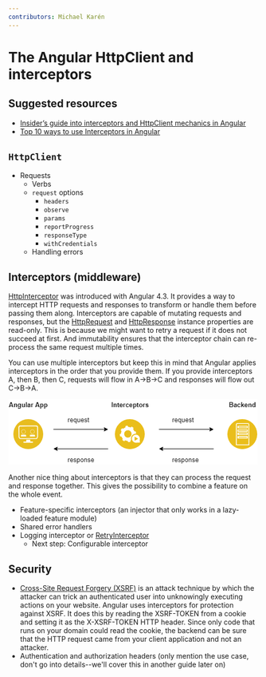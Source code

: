 ```yaml
---
contributors: Michael Karén
---
```


# The Angular HttpClient and interceptors

## Suggested resources

- [Insider’s guide into interceptors and HttpClient mechanics in Angular](https://indepth.dev/posts/1118/insiders-guide-into-interceptors-and-httpclient-mechanics-in-angular)
- [Top 10 ways to use Interceptors in Angular](https://indepth.dev/posts/1051/top-10-ways-to-use-interceptors-in-angular)

## `HttpClient`

- Requests
  - Verbs
  - `request` options
    - `headers`
    - `observe`
    - `params`
    - `reportProgress`
    - `responseType`
    - `withCredentials`
  - Handling errors

## Interceptors (middleware)

[HttpInterceptor](https://angular.io/api/common/http/HttpInterceptor) was introduced with Angular 4.3.
It provides a way to intercept HTTP requests and responses to transform or handle them before passing them along.
Interceptors are capable of mutating requests and responses, but the [HttpRequest](https://angular.io/api/common/http/HttpRequest)
and [HttpResponse](https://angular.io/api/common/http/HttpResponse) instance properties are read-only.
This is because we might want to retry a request if it does not succeed at first.
And immutability ensures that the interceptor chain can re-process the same request multiple times.

You can use multiple interceptors but keep this in mind that Angular applies interceptors in the order that you provide them.
If you provide interceptors A, then B, then C, requests will flow in A->B->C and responses will flow out C->B->A.

![Interceptors flow](./img/the-angular-httpclient-and-interceptors/interceptors-flow.png "Interceptors flow")

Another nice thing about interceptors is that they can process the request and response together.
This gives the possibility to combine a feature on the whole event.

- Feature-specific interceptors (an injector that only works in a lazy-loaded
  feature module)
- Shared error handlers
- Logging interceptor or [RetryInterceptor](https://www.youtube.com/watch?v=EoSn8qASqQA&t=283)
  - Next step: Configurable interceptor

## Security

- [Cross-Site Request Forgery (XSRF)](https://en.wikipedia.org/wiki/Cross-site_request_forgery) is an attack technique by which the attacker can trick an authenticated user into unknowingly executing actions on your website.
  Angular uses interceptors for protection against XSRF. It does this by reading the XSRF-TOKEN from a cookie and setting it as the X-XSRF-TOKEN HTTP header. Since only code that runs on your domain could read the cookie, the backend can be sure that the HTTP request came from your client application and not an attacker.
- Authentication and authorization headers (only mention the use case, don't go
  into details--we'll cover this in another guide later on)
